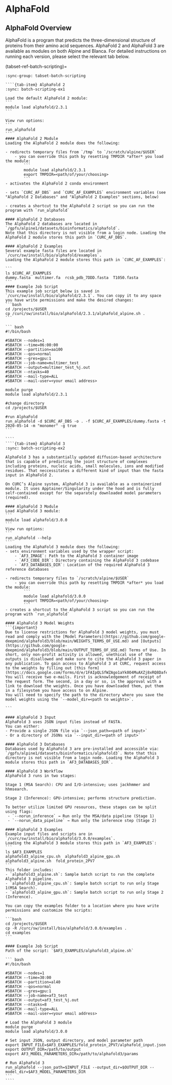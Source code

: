 # AlphaFold

## AlphaFold Overview
AlphaFold is a program that predicts the three-dimensional structure of proteins from their amino acid sequences. AlphaFold 2 and AlphaFold 3 are available as modules on both Alpine and Blanca. For detailed instructions on running each version, please select the relevant tab below.

(tabset-ref-batch-scripting)=
`````{tab-set}
:sync-group: tabset-batch-scripting

````{tab-item} AlphaFold 2 
:sync: batch-scripting-ex1

Load the default AlphaFold 2 module:
```
module load alphafold/2.3.1
```

View run options:
```
run_alphafold
```
#### AlphaFold 2 Module
Loading the AlphaFold 2 module does the following:

- redirects temporary files from `/tmp` to `/scratch/alpine/$USER`
    - you can override this path by resetting TMPDIR *after* you load the module:
        ```
        module load alphafold/2.3.1
        export TMPDIR=<path/of/your/choosing>
        ```
- activates the AlphaFold 2 conda environment

- sets `CURC_AF_DBS` and `CURC_AF_EXAMPLES` environment variables (see "AlphaFold 2 Databases" and "AlphaFold 2 Examples" sections, below)

- creates a shortcut to the AlphaFold 2 script so you can run the program with `run_alphafold`

#### AlphaFold 2 Databases
The AlphaFold 2 databases are located in `/gpfs/alpine1/datasets/bioinformatics/alphafold`.
Note that this directory is not visible from a login node. Loading the AlphaFold 2 module stores this path in `CURC_AF_DBS`.

#### AlphaFold 2 Examples
Several example fasta files are located in `/curc/sw/install/bio/alphafold/examples`.
Loading the AlphaFold 2 module stores this path in `CURC_AF_EXAMPLES`:

```
ls $CURC_AF_EXAMPLES
dummy.fasta  multimer.fa  rcsb_pdb_7DDD.fasta  T1050.fasta
```
#### Example Job Script
This example job script below is saved in `/curc/sw/install/bio/alphafold/2.3.1`. You can copy it to any space you have write permissions and make the desired changes:
```bash
cd /projects/$USER
cp /curc/sw/install/bio/alphafold/2.3.1/alphafold_alpine.sh .
```

``` bash
#!/bin/bash

#SBATCH --nodes=1
#SBATCH --time=06:00:00
#SBATCH --partition=aa100
#SBATCH --qos=normal
#SBATCH --gres=gpu:1
#SBATCH --job-name=multimer_test
#SBATCH --output=multimer_test_%j.out
#SBATCH --ntasks=40
#SBATCH --mail-type=ALL
#SBATCH --mail-user=<your email address>

module purge
module load alphafold/2.3.1

#change directory
cd /projects/$USER

#run AlphaFold
run_alphafold -d $CURC_AF_DBS -o . -f $CURC_AF_EXAMPLES/dummy.fasta -t 2020-05-14 -m "monomer" -g true
```

````
````{tab-item} AlphaFold 3
:sync: batch-scripting-ex2

AlphaFold 3 has a substantially updated diffusion-based architecture that is capable of predicting the joint structure of complexes including proteins, nucleic acids, small molecules, ions and modified residues. That neccessitates a different kind of input than the fasta input in AlphaFold 2.

On CURC’s Alpine system, AlphaFold 3 is available as a containerized module. It uses Apptainer/Singularity under the hood and is fully self-contained except for the separately downloaded model parameters (required).

#### AlphaFold 3 Module
Load AlphaFold 3 module:
```
module load alphafold/3.0.0
```
View run options:
```
run_alphafold --help
```
Loading the AlphaFold 3 module does the following:
- sets environment variables used by the wrapper script:
    - `AF3_IMAGE`: Path to the AlphaFold 3 container image 
    - `AF3_CODE_DIR`: Directory containing the AlphaFold 3 codebase
    - `AF3_DATABASES_DIR`: Location of the required AlphaFold 3 reference databases

- redirects temporary files to `/scratch/alpine/$USER`
    - you can override this path by resetting TMPDIR *after* you load the module:
        ```
        module load alphafold/3.0.0
        export TMPDIR=<path/of/your/choosing>
        ```
- creates a shortcut to the AlphaFold 3 script so you can run the program with `run_alphafold`

#### AlphaFold 3 Model Weights
```{important}
Due to license restrictions for AlphaFold 3 model weights, you must read and comply with the [Model Parameters](https://github.com/google-deepmind/alphafold3/blob/main/WEIGHTS_TERMS_OF_USE.md) and [Outputs](https://github.com/google-deepmind/alphafold3/blob/main/OUTPUT_TERMS_OF_USE.md) Terms of Use. In short, only non-profit activity is allowed, unethical use of the outputs is disallowed and make sure to cite the AlphaFold 3 paper in any publication. To gain access to AlphaFold 3 at CURC, request access to the weights by filling out [this form](https://docs.google.com/forms/d/e/1FAIpQLSfWZAgo1aYk0O4MuAXZj8xRQ8DafeFJnldNOnh_13qAx2ceZw/viewform). You will receive two e-mails. First is acknowledgement of receipt of the request form. The second, in a day or so, is the approval with a link to download the weights. Once you have downloaded them, put them in a filesystem you have access to on Alpine.
You will need to specify the path to the directory where you save the model weights using the `--model_dir=<path to weights>`.

```

#### AlphaFold 3 Input
AlphaFold 3 uses JSON input files instead of FASTA.
You can either:
- Provide a single JSON file via `--json_path=<path of input>`
- Or a directory of JSONs via `--input_dir=<path of input>`

#### AlphaFold 3 Databases
Databases used by AlphaFold 3 are pre-installed and accessible via:
`/gpfs/alpine1/datasets/bioinformatics/alphafold3`. Note that this directory is not visible from a login node. Loading the AlphaFold 3 module stores this path in `AF3_DATABASES_DIR`.

#### AlphaFold 3 Workflow
AlphaFold 3 runs in two stages:

Stage 1 (MSA Search): CPU and I/O-intensive; uses jackhmmer and hhmsearch.

Stage 2 (Inference): GPU-intensive; performs structure prediction.

To better utilize limited GPU resources, these stages can be split using flags:
 - `--norun_inference` → Run only the MSA/data pipeline (Stage 1)
 - `--norun_data_pipeline` → Run only the inference step (Stage 2)

#### AlphaFold 3 Examples
Example input files and scripts are in `/curc/sw/install/bio/alphafold/3.0.0/examples`.
Loading the AlphaFold 3 module stores this path in `AF3_EXAMPLES`:
```
ls $AF3_EXAMPLES
alphafold3_alpine_cpu.sh  alphafold3_alpine_gpu.sh  alphafold3_alpine.sh  fold_protein_2PV7
```
This folder includes:
- `alphafold3_alpine.sh`: Sample batch script to run the complete AlphaFold 3 pipeline.
- `alphafold3_alpine_cpu.sh`: Sample batch script to run only Stage 1(MSA Search).
- `alphafold3_alpine_gpu.sh`: Sample batch script to run only Stage 2 (Inference).

You can copy the examples folder to a location where you have write permissions and customize the scripts:

```bash
cd /projects/$USER
cp -R /curc/sw/install/bio/alphafold/3.0.0/examples .
cd examples
```

#### Example Job Script
Path of the script: `$AF3_EXAMPLES/alphafold3_alpine.sh`

``` bash
#!/bin/bash

#SBATCH --nodes=1
#SBATCH --time=30:00
#SBATCH --partition=al40
#SBATCH --qos=normal
#SBATCH --gres=gpu:1
#SBATCH --job-name=af3_test
#SBATCH --output=af3_test_%j.out
#SBATCH --ntasks=8
#SBATCH --mail-type=ALL
#SBATCH --mail-user=<your email address>

# Load the AlphaFold 3 module
module purge
module load alphafold/3.0.0

# Set input JSON, output directory, and model parameter path
export INPUT_FILE=$AF3_EXAMPLES/fold_protein_2PV7/alphafold_input.json
export OUTPUT_DIR=/path/to/output
export AF3_MODEL_PARAMETERS_DIR=/path/to/alphafold3/params

# Run AlphaFold 3
run_alphafold --json_path=$INPUT_FILE --output_dir=$OUTPUT_DIR --model_dir=$AF3_MODEL_PARAMETERS_DIR
```
````
`````